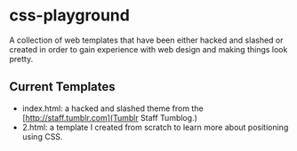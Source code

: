 css-playground
==============

A collection of web templates that have been either hacked and slashed or created in order to gain experience with web design and making things look pretty.

Current Templates
-----------------
* index.html: a hacked and slashed theme from the [http://staff.tumblr.com](Tumblr Staff Tumblog.)
* 2.html: a template I created from scratch to learn more about positioning using CSS.
